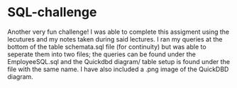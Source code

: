 # SQL-challenge
Another very fun challenge! I was able to complete this assigment using the lecutures and my notes taken during said lectures. I ran my queries at the bottom of the table schemata.sql file (for continuity) but was able to seperate them into two files; the queries can be found under the EmployeeSQL.sql and the Quickdbd diagram/ table setup is found under the file with the same name. I have also included a .png image of the QuickDBD diagram.
